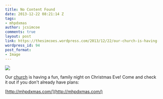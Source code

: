 ```yaml
---
title: No Content Found
date: 2013-12-22 08:21:14 Z
tags:
- mhpdxmas
author: jcsimcoe
comments: true
layout: post
link: https://thesimcoes.wordpress.com/2013/12/22/our-church-is-having-a-fun-family-night-on/
wordpress_id: 94
post_format:
- Image
---
```


![](https://thesimcoes.files.wordpress.com/2013/12/tumblr_my78jeasix1qbwpqvo1_1280.jpg)

Our [church](http://marshill.com/) is having a fun, family night on Christmas Eve! Come and check it out if you don't already have plans:




[http://mhpdxmas.com/](http://mhpdxmas.com/)
